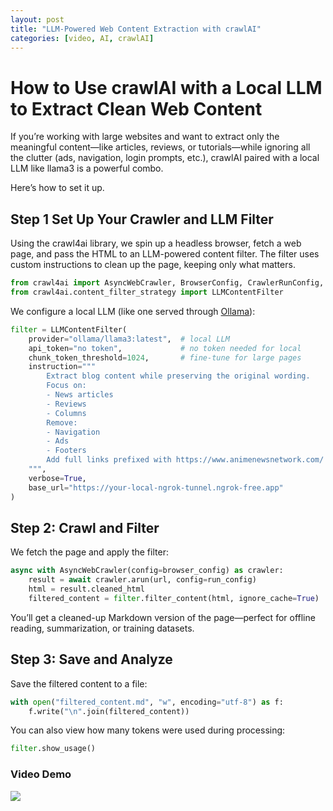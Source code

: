 ```yaml
---
layout: post
title: "LLM-Powered Web Content Extraction with crawlAI"
categories: [video, AI, crawlAI]
---
```


# How to Use crawlAI with a Local LLM to Extract Clean Web Content

If you’re working with large websites and want to extract only the meaningful content—like articles, reviews, or tutorials—while ignoring all the clutter (ads, navigation, login prompts, etc.), crawlAI paired with a local LLM like llama3 is a powerful combo.

Here’s how to set it up.


## Step 1 Set Up Your Crawler and LLM Filter

Using the crawl4ai library, we spin up a headless browser, fetch a web page, and pass the HTML to an LLM-powered content filter. The filter uses custom instructions to clean up the page, keeping only what matters.

```python
from crawl4ai import AsyncWebCrawler, BrowserConfig, CrawlerRunConfig, CacheMode
from crawl4ai.content_filter_strategy import LLMContentFilter
```

We configure a local LLM (like one served through [Ollama](https://github.com/ollama/ollama)):

```python
filter = LLMContentFilter(
    provider="ollama/llama3:latest",  # local LLM
    api_token="no token",             # no token needed for local
    chunk_token_threshold=1024,       # fine-tune for large pages
    instruction="""
        Extract blog content while preserving the original wording.
        Focus on:
        - News articles
        - Reviews
        - Columns
        Remove:
        - Navigation
        - Ads
        - Footers
        Add full links prefixed with https://www.animenewsnetwork.com/
    """,
    verbose=True,
    base_url="https://your-local-ngrok-tunnel.ngrok-free.app"
)
```

## Step 2: Crawl and Filter

We fetch the page and apply the filter:
  
```python
async with AsyncWebCrawler(config=browser_config) as crawler:
    result = await crawler.arun(url, config=run_config)
    html = result.cleaned_html
    filtered_content = filter.filter_content(html, ignore_cache=True)
```

You’ll get a cleaned-up Markdown version of the page—perfect for offline reading, summarization, or training datasets.


## Step 3: Save and Analyze

Save the filtered content to a file:

```python
with open("filtered_content.md", "w", encoding="utf-8") as f:
    f.write("\n".join(filtered_content))
```

You can also view how many tokens were used during processing:

```python
filter.show_usage()
```

### Video Demo
![](https://youtu.be/m-cy457VelQ?si=HCOVa7UcPm3WuSbU)
